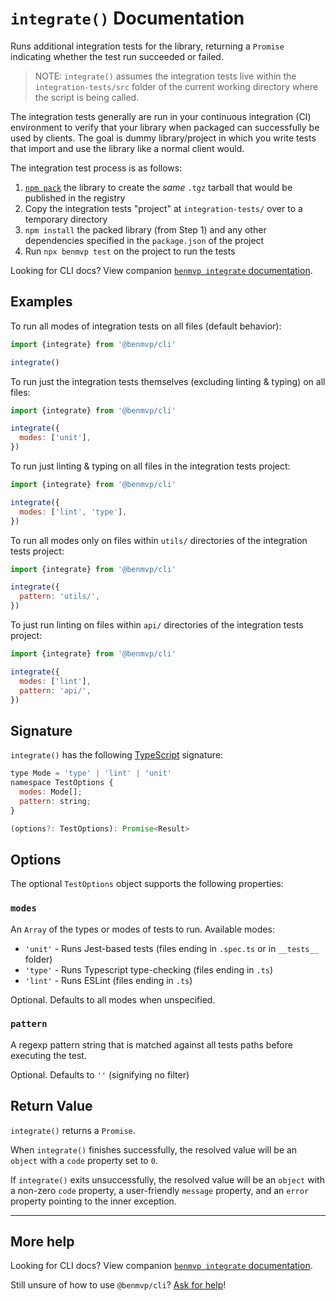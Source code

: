 # `integrate()` Documentation

Runs additional integration tests for the library, returning a `Promise` indicating whether the test run succeeded or failed.

> NOTE: `integrate()` assumes the integration tests live within the `integration-tests/src` folder of the current working directory where the script is being called.

The integration tests generally are run in your continuous integration (CI) environment to verify that your library when packaged can successfully be used by clients. The goal is dummy library/project in which you write tests that import and use the library like a normal client would.

The integration test process is as follows:

1. [`npm pack`](https://docs.npmjs.com/cli/pack.html) the library to create the _same_ `.tgz` tarball that would be published in the registry
1. Copy the integration tests "project" at `integration-tests/` over to a temporary directory
1. `npm install` the packed library (from Step 1) and any other dependencies specified in the `package.json` of the project
1. Run `npx benmvp test` on the project to run the tests

Looking for CLI docs? View companion [`benmvp integrate` documentation](../cli/integrate.md).

## Examples

To run all modes of integration tests on all files (default behavior):

```js
import {integrate} from '@benmvp/cli'

integrate()
```

To run just the integration tests themselves (excluding linting & typing) on all files:

```js
import {integrate} from '@benmvp/cli'

integrate({
  modes: ['unit'],
})
```

To run just linting & typing on all files in the integration tests project:

```js
import {integrate} from '@benmvp/cli'

integrate({
  modes: ['lint', 'type'],
})
```

To run all modes only on files within `utils/` directories of the integration tests project:

```js
import {integrate} from '@benmvp/cli'

integrate({
  pattern: 'utils/',
})
```

To just run linting on files within `api/` directories of the integration tests project:

```js
import {integrate} from '@benmvp/cli'

integrate({
  modes: ['lint'],
  pattern: 'api/',
})
```

## Signature

`integrate()` has the following [TypeScript](https://www.typescriptlang.org/) signature:

```js
type Mode = 'type' | 'lint' | 'unit'
namespace TestOptions {
  modes: Mode[];
  pattern: string;
}

(options?: TestOptions): Promise<Result>
```

## Options

The optional `TestOptions` object supports the following properties:

### `modes`

An `Array` of the types or modes of tests to run. Available modes:

- `'unit'` - Runs Jest-based tests (files ending in `.spec.ts` or in `__tests__` folder)
- `'type'` - Runs Typescript type-checking (files ending in `.ts`)
- `'lint'` - Runs ESLint (files ending in `.ts`)

Optional. Defaults to all modes when unspecified. 

### `pattern`

A regexp pattern string that is matched against all tests paths before executing the test.

Optional. Defaults to `''` (signifying no filter)

## Return Value

`integrate()` returns a `Promise`.

When `integrate()` finishes successfully, the resolved value will be an `object` with a `code` property set to `0`.

If `integrate()` exits unsuccessfully, the resolved value will be an `object` with a non-zero `code` property, a user-friendly `message` property, and an `error` property pointing to the inner exception.

---

## More help

Looking for CLI docs? View companion [`benmvp integrate` documentation](../cli/integrate.md).

Still unsure of how to use `@benmvp/cli`? [Ask for help](https://github.com/benmvp/benmvp-cli/issues)!
